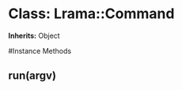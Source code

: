 # Class: Lrama::Command
**Inherits:** Object
    




#Instance Methods
## run(argv) [](#method-i-run)

